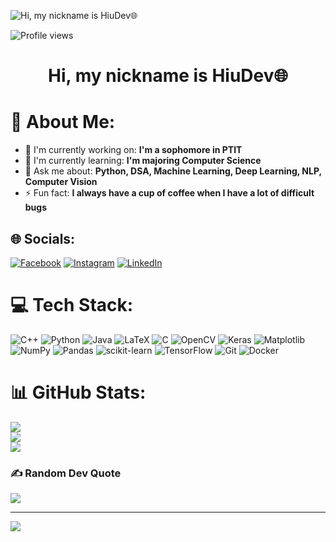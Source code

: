 ![ Hi, my nickname is HiuDev🌐](https://static.wixstatic.com/media/53fad0_ce0704caa0174d6aa9b2b8101a62fa77~mv2.gif)

![Profile views](https://komarev.com/ghpvc/?username=Nguyenhieu277&label=Profile%20views&color=0e75b6&style=flat)

<div id="toc">
  <ul align="center" style="list-style: none">
    <summary>
      <h1>
         Hi, my nickname is HiuDev🌐
      </h1>
    </summary>
  </ul>
</div>

# 💫 About Me:
- 💼 I'm currently working on: **I'm a sophomore in PTIT**<br>
- 🌱 I'm currently learning: **I'm majoring Computer Science**<br>
- 💬 Ask me about: **Python, DSA, Machine Learning, Deep Learning, NLP, Computer Vision**<br>
- ⚡ Fun fact: **I always have a cup of coffee when I have a lot of difficult bugs**<br>


## 🌐 Socials:
[![Facebook](https://img.shields.io/badge/Facebook-%231877F2.svg?logo=Facebook&logoColor=white)](https://facebook.com/https://www.facebook.com/nguyen.hieu277/) [![Instagram](https://img.shields.io/badge/Instagram-%23E4405F.svg?logo=Instagram&logoColor=white)](https://instagram.com/_hiudev_) [![LinkedIn](https://img.shields.io/badge/LinkedIn-%230077B5.svg?logo=linkedin&logoColor=white)](www.linkedin.com/in/hiếu-nguyễn-b6863b328) 

# 💻 Tech Stack:
![C++](https://img.shields.io/badge/c++-%2300599C.svg?style=for-the-badge&logo=c%2B%2B&logoColor=white) ![Python](https://img.shields.io/badge/python-3670A0?style=for-the-badge&logo=python&logoColor=ffdd54) ![Java](https://img.shields.io/badge/java-%23ED8B00.svg?style=for-the-badge&logo=openjdk&logoColor=white) ![LaTeX](https://img.shields.io/badge/latex-%23008080.svg?style=for-the-badge&logo=latex&logoColor=white) ![C](https://img.shields.io/badge/c-%2300599C.svg?style=for-the-badge&logo=c&logoColor=white) ![OpenCV](https://img.shields.io/badge/opencv-%23white.svg?style=for-the-badge&logo=opencv&logoColor=white) ![Keras](https://img.shields.io/badge/Keras-%23D00000.svg?style=for-the-badge&logo=Keras&logoColor=white) ![Matplotlib](https://img.shields.io/badge/Matplotlib-%23ffffff.svg?style=for-the-badge&logo=Matplotlib&logoColor=black) ![NumPy](https://img.shields.io/badge/numpy-%23013243.svg?style=for-the-badge&logo=numpy&logoColor=white) ![Pandas](https://img.shields.io/badge/pandas-%23150458.svg?style=for-the-badge&logo=pandas&logoColor=white) ![scikit-learn](https://img.shields.io/badge/scikit--learn-%23F7931E.svg?style=for-the-badge&logo=scikit-learn&logoColor=white) ![TensorFlow](https://img.shields.io/badge/TensorFlow-%23FF6F00.svg?style=for-the-badge&logo=TensorFlow&logoColor=white) ![Git](https://img.shields.io/badge/git-%23F05033.svg?style=for-the-badge&logo=git&logoColor=white) ![Docker](https://img.shields.io/badge/docker-%230db7ed.svg?style=for-the-badge&logo=docker&logoColor=white)
# 📊 GitHub Stats:
![](https://github-readme-stats.vercel.app/api?username=Nguyenhieu277&theme=shadow_blue&hide_border=false&include_all_commits=false&count_private=false)<br/>
![](https://github-readme-streak-stats.herokuapp.com/?user=Nguyenhieu277&theme=shadow_blue&hide_border=false)<br/>
![](https://github-readme-stats.vercel.app/api/top-langs/?username=Nguyenhieu277&theme=shadow_blue&hide_border=false&include_all_commits=false&count_private=false&layout=compact)

### ✍️ Random Dev Quote
![](https://quotes-github-readme.vercel.app/api?type=horizontal&theme=tokyonight)

---
[![](https://visitcount.itsvg.in/api?id=Nguyenhieu277&icon=0&color=0)](https://visitcount.itsvg.in)

<!-- Proudly created with GPRM ( https://gprm.itsvg.in ) -->
